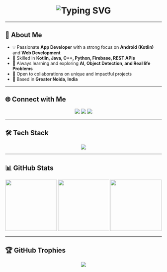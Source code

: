 <h1 align="center">
  <img src="https://readme-typing-svg.herokuapp.com?font=Roboto+Slab&weight=900&size=50&duration=4000&pause=1000&color=00C9FF&center=true&vCenter=true&width=700&lines=🔹Harsh+Deep🔹;🖥️+App+Developer" alt="Typing SVG" />
</h1>




---

## 💫 About Me  
- 💡 Passionate **App Developer** with a strong focus on **Android (Kotlin)** and **Web Development**  
- 🎯 Skilled in **Kotlin, Java, C++, Python, Firebase, REST APIs**  
- 🚀 Always learning and exploring **AI, Object Detection, and Real life Problems**  
- 🤝 Open to collaborations on unique and impactful projects  
- 📍 Based in **Greater Noida, India**  

---

## 🌐 Connect with Me  
<p align="center">
  <a href="mailto:harshdeephdk@gmail.com"><img src="https://img.shields.io/badge/Gmail-D14836?style=for-the-badge&logo=gmail&logoColor=white" /></a>
  <a href="https://linkedin.com/in/harshdeep1144"><img src="https://img.shields.io/badge/LinkedIn-0077B5?style=for-the-badge&logo=linkedin&logoColor=white" /></a>
  <a href="https://github.com/harshdeep1144"><img src="https://img.shields.io/badge/GitHub-171515?style=for-the-badge&logo=github&logoColor=white" /></a>
</p>

---

## 🛠️ Tech Stack  
<p align="center">
  <img src="https://skillicons.dev/icons?i=java,kotlin,androidstudio,html,css,javascript,python,cpp,firebase,mysql,git,github,vscode,figma" />
</p>

---

## 📊 GitHub Stats  
<p align="center">
  <img src="https://github-readme-stats.vercel.app/api?username=harshdeep1144&show_icons=true&theme=tokyonight&hide_border=true" height="165" />
  <img src="https://github-readme-streak-stats.herokuapp.com/?user=harshdeep1144&theme=tokyonight&hide_border=true" height="165" />
 <img src="https://github-readme-stats.vercel.app/api/top-langs/?username=harshdeep1144&layout=compact&theme=tokyonight&hide_border=true" height="165" />
</p>

---

## 🏆 GitHub Trophies  
<p align="center">
  <img src="https://github-profile-trophy.vercel.app/?username=harshdeep1144&theme=radical&no-frame=true&margin-w=10&margin-h=10" />
</p>
